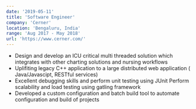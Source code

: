 ```yaml
---
date: '2019-05-11'
title: 'Software Engineer'
company: 'Cerner'
location: 'Bengaluru, India'
range: 'Aug 2017 - May 2018'
url: 'https://www.cerner.com/'
---
```


- Design and develop an ICU critical multi threaded solution which
  integrates with other charting solutions and nursing workflows
- Uplifiting legacy C++ application to a large distributed web application ( Java/Javascipt, RESTful services)
- Excellent debugging skills and perform unit testing using JUnit
  Perform scalability and load testing using gatling framework
- Developed a custom configuration and batch build tool to automate configuration and build of projects
